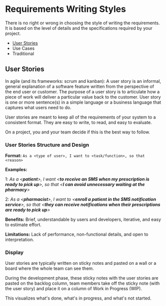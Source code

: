 # Requirements Writing Styles
There is no right or wrong in choosing the style of writing the requirements. It is based on the level of details and the specifications required by your project.

- [User Stories](https://github.com/SG-Eddin/Technical-Documentation-Best-Practices/blob/main/Requirements/Requirements-Writing-Styles.md#user-stories)
- Use Cases
- Traditional

## User Stories
In agile (and its frameworks: scrum and kanban): A user story is an informal, general explanation of a software feature written from the perspective of the end user or customer. The purpose of a user story is to articulate how a piece of work will deliver a particular value back to the customer.
User story is one or more sentence(s) in a simple language or a business language that captures what users need to do.

User stories are meant to keep all of the requirements of your system to a consistent format. They are easy to write, to read, and easy to evaluate.

On a project, you and your team decide if this is the best way to follow.

### User Stories Structure and Design

**Format:** ```As a <type of user>, I want to <task/function>, so that <reason>```

**Examples:**

1: *As a <**patient**>, I want <**to receive an SMS when my prescription is ready to pick up**>, so that <**I can avoid unnecessary waiting at the pharmacy**>*

2: *As a <**pharmacist**>, I want to <**enroll a patient in the SMS notification service**>, so that <**they can receive notifications when their prescriptions are ready to pick up**>*

**Benefits:**
Brief, understandable by users and developers, iterative, and easy to estimate effort.

**Limitations:**
Lack of performance, non-functional details, and open to interpretation.

### Display
User stories are typically written on sticky notes and pasted on a wall or a board where the whole team can see them. 

During the development phase, these sticky notes with the user stories are pasted on the backlog column, team members take off the sticky note (with the user story) and place it on a column of Work in Progress (WIP).

This visualizes what's done, what's in progress, and what's not started.

